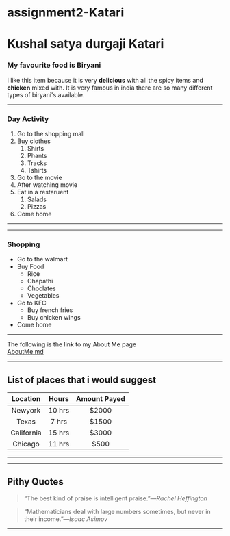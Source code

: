 # assignment2-Katari
# Kushal satya durgaji Katari
### My favourite food is Biryani
I like this item because it is very **delicious** with all the spicy items and **chicken** mixed with.
It is very famous in india there are so many different types of biryani's available. 

***
### Day Activity
1. Go to the shopping mall
2. Buy clothes
   1. Shirts
   2. Phants
   3. Tracks
   4. Tshirts
1. Go to the movie
2. After watching movie 
3. Eat in a restaruent 
   1. Salads
   2. Pizzas
1. Come home
***

***
### Shopping
* Go to the walmart
* Buy Food
   * Rice
   * Chapathi
   * Choclates
   * Vegetables
* Go to KFC
   * Buy french fries 
   * Buy chicken wings
* Come home

***
The following is the link to my About Me page
</br> 
[AboutMe.md](AboutMe.md)

*** 
## List of places that i would suggest
| Location |Hours|Amount Payed|
| :---: | :---: | :---: |
|Newyork|10 hrs| $2000|
|Texas  |7 hrs  | $1500|
|California|15 hrs |$3000|
|Chicago|11 hrs |$500|
***
***
## Pithy Quotes
>“The best kind of praise is intelligent praise.”―*Rachel Heffington</br>*

>“Mathematicians deal with large numbers sometimes, but never in their income.”―*Isaac Asimov*
***